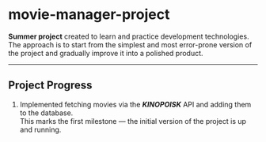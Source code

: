 # movie-manager-project

**Summer project** created to learn and practice development technologies.  
The approach is to start from the simplest and most error-prone version of the project and gradually improve it into a polished product.

---

## Project Progress

1. Implemented fetching movies via the **_KINOPOISK_** API and adding them to the database.  
   This marks the first milestone — the initial version of the project is up and running.
